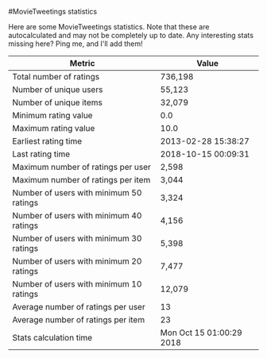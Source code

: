 #MovieTweetings statistics

Here are some MovieTweetings statistics. Note that these are autocalculated and may not be completely up to date. Any interesting stats missing here? Ping me, and I'll add them!

Metric | Value
--- | ---
Total number of ratings                 | 736,198
Number of unique users                  | 55,123
Number of unique items                  | 32,079
Minimum rating value                    | 0.0
Maximum rating value                    | 10.0
Earliest rating time                    | 2013-02-28 15:38:27
Last rating time                        | 2018-10-15 00:09:31
Maximum number of ratings per user      | 2,598
Maximum number of ratings per item      | 3,044
Number of users with minimum 50 ratings | 3,324
Number of users with minimum 40 ratings | 4,156
Number of users with minimum 30 ratings | 5,398
Number of users with minimum 20 ratings | 7,477
Number of users with minimum 10 ratings | 12,079
Average number of ratings per user      | 13
Average number of ratings per item      | 23
Stats calculation time                  | Mon Oct 15 01:00:29 2018

